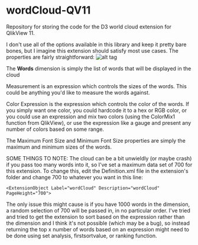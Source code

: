 wordCloud-QV11
==============

Repository for storing the code for the D3 world cloud extension for QlikView 11.

I don't use all of the options available in this library and keep it pretty bare bones, but I imagine this extension should satisfy most use cases. 
The properties are fairly straightforward:
![alt tag](http://community.qlik.com/servlet/JiveServlet/showImage/2-265261-22843/cloudprops.png)

The **Words** dimension is simply the list of words that will be displayed in the cloud
 
Measurement is an expression which controls the sizes of the words.  This could be anything you'd like to measure the words against.
 
Color Expression is the expression which controls the color of the words.  If you simply want one color, you could hardcode it to a hex or RGB color, or you could use an expression and mix two colors (using the ColorMix1 function from QlikView), or use the expression like a gauge and present any number of colors based on some range.
 
The Maximum Font Size and Minimum Font Size properties are simply the maximum and minimum sizes of the words.
 
SOME THINGS TO NOTE:
The cloud can be a bit unwieldly (or maybe crash) if you pass too many words into it, so I've set a maximum data set of 700 for this extension.  To change this, edit the Definition.xml file in the extension's folder and change 700 to whatever you want in this line:
```
<ExtensionObject Label="wordCloud" Description="wordCloud" PageHeight="700">
```
The only issue this might cause is if you have 1000 words in the dimension, a random selection of 700 will be passed in, in no particular order.  I've tried and tried to get the extension to sort based on the expression rather than the dimension and I think it's not possible (which may be a bug), so instead returning the top x number of words based on an expression might need to be done using set analysis, firstsortvalue, or ranking function.
